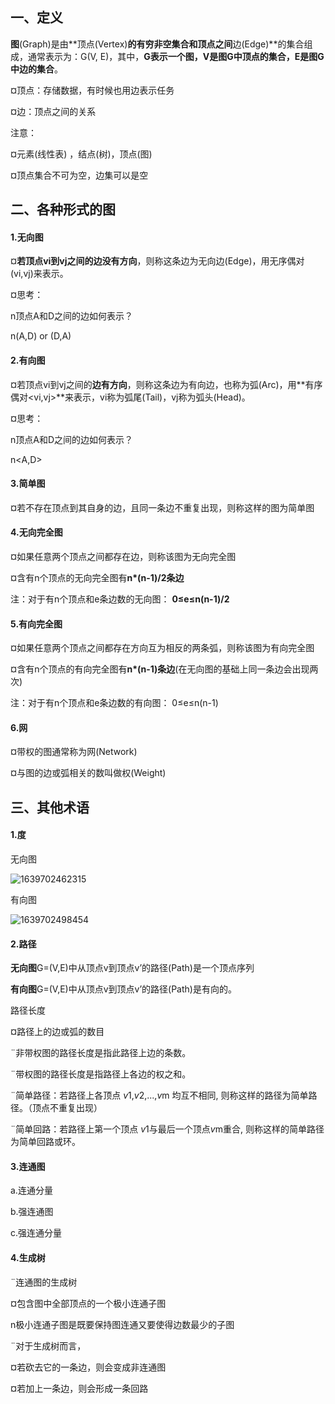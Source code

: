 ## 一、定义

**图**(Graph)是由**顶点(Vertex)**的有穷非空集合和顶点之间**边(Edge)**的集合组成，通常表示为：G(V, E)，其中，**G表示一个图，V是图G中顶点的集合，E是图G中边的集合**。

¤顶点：存储数据，有时候也用边表示任务

¤边：顶点之间的关系

注意：

¤元素(线性表) ，结点(树)，顶点(图) 

¤顶点集合不可为空，边集可以是空

## 二、各种形式的图

#### 1.无向图

¤**若顶点vi到vj之间的边没有方向**，则称这条边为无向边(Edge)，用无序偶对(vi,vj)来表示。

¤思考：

n顶点A和D之间的边如何表示？

n(A,D) or (D,A)

#### 2.有向图

¤若顶点vi到vj之间的**边有方向**，则称这条边为有向边，也称为弧(Arc)，用**有序偶对<vi,vj>**来表示，vi称为弧尾(Tail)，vj称为弧头(Head)。

¤思考：

n顶点A和D之间的边如何表示？

n<A,D> 

#### 3.简单图

¤若不存在顶点到其自身的边，且同一条边不重复出现，则称这样的图为简单图

#### 4.无向完全图

¤如果任意两个顶点之间都存在边，则称该图为无向完全图

¤含有n个顶点的无向完全图有**n*(n-1)/2条边**

注：对于有n个顶点和e条边数的无向图： **0≤e≤n(n-1)/2**

#### 5.有向完全图

¤如果任意两个顶点之间都存在方向互为相反的两条弧，则称该图为有向完全图

¤含有n个顶点的有向完全图有**n*(n-1)条边**(在无向图的基础上同一条边会出现两次)

注：对于有n个顶点和e条边数的有向图：    0≤e≤n(n-1)

#### 6.网

¤带权的图通常称为网(Network)

¤与图的边或弧相关的数叫做权(Weight)

## 三、其他术语

#### 1.度

无向图

![1639702462315](https://haoming2003.oss-cn-hangzhou.aliyuncs.com/1639702462315.png)

有向图

![1639702498454](https://haoming2003.oss-cn-hangzhou.aliyuncs.com/1639702498454.png)

#### 2.路径

**无向图**G=(V,E)中从顶点v到顶点v’的路径(Path)是一个顶点序列

**有向图**G=(V,E)中从顶点v到顶点v’的路径(Path)是有向的。

路径长度

¤路径上的边或弧的数目



¨非带权图的路径长度是指此路径上边的条数。

¨带权图的路径长度是指路径上各边的权之和。

¨简单路径：若路径上各顶点 *v*1,*v*2,...,*v*m 均互不相同, 则称这样的路径为简单路径。（顶点不重复出现）

¨简单回路：若路径上第一个顶点 *v*1与最后一个顶点*v*m重合, 则称这样的简单路径为简单回路或环。

#### 3.连通图

a.连通分量

b.强连通图

c.强连通分量

#### 4.生成树

¨连通图的生成树

¤包含图中全部顶点的一个极小连通子图

n极小连通子图是既要保持图连通又要使得边数最少的子图

¨对于生成树而言，

¤若砍去它的一条边，则会变成非连通图

¤若加上一条边，则会形成一条回路

